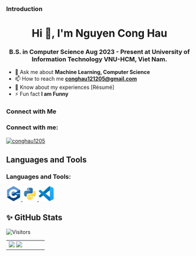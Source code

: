 
### Introduction 
<div align="center">
  <h1>Hi 👋, I'm Nguyen Cong Hau</h1>
  <h3>B.S. in Computer Science Aug 2023 - Present at University of Information Technology VNU-HCM, Viet Nam.</h3>
</div>

- 💬 Ask me about **Machine Learning, Computer Science**
- 📫 How to reach me **conghau121205@gmail.com**
- 📄 Know about my experiences [Résumé]
- ⚡ Fun fact **I am Funny**

### Connect with Me
<h3 align="left">Connect with me:</h3>
<p align="left">
  <a href="https://www.facebook.com/conghau1205" target="_blank">
    <img align="center" src="https://raw.githubusercontent.com/rahuldkjain/github-profile-readme-generator/master/src/images/icons/Social/facebook.svg" alt="conghau1205" height="30" width="40" />
  </a>
</p>

## Languages and Tools

<h3 align="left">Languages and Tools:</h3>
<p align="left">
  <a href="https://www.w3schools.com/cpp/" target="_blank" rel="noreferrer">
    <img src="https://raw.githubusercontent.com/devicons/devicon/master/icons/cplusplus/cplusplus-original.svg" alt="cplusplus" width="40" height="40"/>
  </a>
  <a href="https://www.python.org" target="_blank" rel="noreferrer">
    <img src="https://raw.githubusercontent.com/devicons/devicon/master/icons/python/python-original.svg" alt="python" width="40" height="40"/>
  </a>
  <a href="https://code.visualstudio.com/" target="_blank" rel="noreferrer">
        <img src="https://raw.githubusercontent.com/devicons/devicon/master/icons/vscode/vscode-original.svg" alt="vscode" width="40" height="40"/>
    </a> 
</p>

## ✨ GitHub Stats   

![Visitors](https://api.visitorbadge.io/api/daily?path=https%3A%2F%2Fgithub.com%2FCodexploreRepo&label=VISITORS&labelColor=%232ccce4&countColor=%23697689&style=flat)

<table>
<tr>
  <td width="48%">
    <img src="https://github-readme-stats.vercel.app/api?username=NguyenCongHau25&show_icons=true&hide=contribs,issues&hide_border=true" />
    <img src="https://github-readme-stats.vercel.app/api/top-langs/?username=NguyenCongHau25&layout=compact&show_icons=true&hide_border=true" />
  </td>
  <td   
    <img src="https://i.pinimg.com/originals/79/9e/0d/799e0d7779f6ea6c3a89885ff60c55af.gif" alt="NguyenCongHau"/>
  </td>
</tr>
<table>


